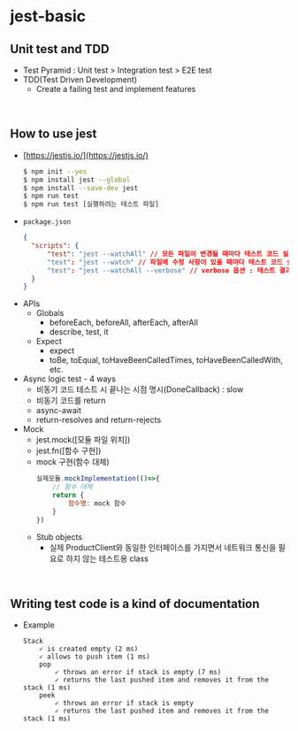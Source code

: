 # jest-basic

## Unit test and TDD

- Test Pyramid : Unit test > Integration test > E2E test
- TDD(Test Driven Development)
  - Create a failing test and implement features

<br>

## How to use jest

- [https://jestjs.io/](https://jestjs.io/)
  ```bash
  $ npm init --yes
  $ npm install jest --global
  $ npm install --save-dev jest
  $ npm run test
  $ npm run test [실행하려는 테스트 파일]
  ```
- `package.json`
  ```json
  {
    "scripts": {
        "test": "jest --watchAll" // 모든 파일이 변경될 때마다 테스트 코드 실행
        "test": "jest --watch" // 파일에 수정 사항이 있을 때마다 테스트 코드 실행(git init 필수)
        "test": "jest --watchAll --verbose" // verbose 옵션 : 테스트 결과에 describe, test name이  보이도록
    }
  }
  ```
- APIs
  - Globals
    - beforeEach, beforeAll, afterEach, afterAll
    - describe, test, it
  - Expect
    - expect
    - toBe, toEqual, toHaveBeenCalledTimes, toHaveBeenCalledWith, etc.
- Async logic test - 4 ways
  - 비동기 코드 테스트 시 끝나는 시점 명시(DoneCallback) : slow
  - 비동기 코드를 return
  - async-await
  - return-resolves and return-rejects
- Mock
  - jest.mock([모듈 파일 위치])
  - jest.fn([함수 구현])
  - mock 구현(함수 대체)
    ```js
    실제모듈.mockImplementation(()=>{
        // 함수 대체
        return {
            함수명: mock 함수
        }
    })
    ```
  - Stub objects
    - 실제 ProductClient와 동일한 인터페이스를 가지면서 네트워크 통신을 필요로 하지 않는 테스트용 class

<br>

## Writing test code is a kind of documentation

- Example
  ```
  Stack
      ✓ is created empty (2 ms)
      ✓ allows to push item (1 ms)
      pop
          ✓ throws an error if stack is empty (7 ms)
          ✓ returns the last pushed item and removes it from the stack (1 ms)
      peek
          ✓ throws an error if stack is empty
          ✓ returns the last pushed item and removes it from the stack (1 ms)
  ```
